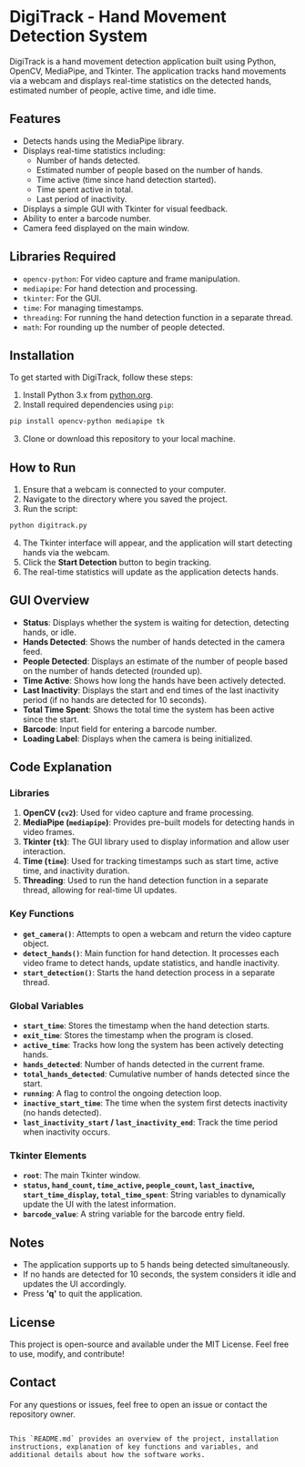 # DigiTrack - Hand Movement Detection System

DigiTrack is a hand movement detection application built using Python, OpenCV, MediaPipe, and Tkinter. The application tracks hand movements via a webcam and displays real-time statistics on the detected hands, estimated number of people, active time, and idle time.

## Features

- Detects hands using the MediaPipe library.
- Displays real-time statistics including:
  - Number of hands detected.
  - Estimated number of people based on the number of hands.
  - Time active (time since hand detection started).
  - Time spent active in total.
  - Last period of inactivity.
- Displays a simple GUI with Tkinter for visual feedback.
- Ability to enter a barcode number.
- Camera feed displayed on the main window.

## Libraries Required

- `opencv-python`: For video capture and frame manipulation.
- `mediapipe`: For hand detection and processing.
- `tkinter`: For the GUI.
- `time`: For managing timestamps.
- `threading`: For running the hand detection function in a separate thread.
- `math`: For rounding up the number of people detected.

## Installation

To get started with DigiTrack, follow these steps:

1. Install Python 3.x from [python.org](https://www.python.org/).
2. Install required dependencies using `pip`:

```bash
pip install opencv-python mediapipe tk
```

3. Clone or download this repository to your local machine.

## How to Run

1. Ensure that a webcam is connected to your computer.
2. Navigate to the directory where you saved the project.
3. Run the script:

```bash
python digitrack.py
```

4. The Tkinter interface will appear, and the application will start detecting hands via the webcam.
5. Click the **Start Detection** button to begin tracking.
6. The real-time statistics will update as the application detects hands.

## GUI Overview

- **Status**: Displays whether the system is waiting for detection, detecting hands, or idle.
- **Hands Detected**: Shows the number of hands detected in the camera feed.
- **People Detected**: Displays an estimate of the number of people based on the number of hands detected (rounded up).
- **Time Active**: Shows how long the hands have been actively detected.
- **Last Inactivity**: Displays the start and end times of the last inactivity period (if no hands are detected for 10 seconds).
- **Total Time Spent**: Shows the total time the system has been active since the start.
- **Barcode**: Input field for entering a barcode number.
- **Loading Label**: Displays when the camera is being initialized.

## Code Explanation

### Libraries

1. **OpenCV (`cv2`)**: Used for video capture and frame processing.
2. **MediaPipe (`mediapipe`)**: Provides pre-built models for detecting hands in video frames.
3. **Tkinter (`tk`)**: The GUI library used to display information and allow user interaction.
4. **Time (`time`)**: Used for tracking timestamps such as start time, active time, and inactivity duration.
5. **Threading**: Used to run the hand detection function in a separate thread, allowing for real-time UI updates.

### Key Functions

- **`get_camera()`**: Attempts to open a webcam and return the video capture object.
- **`detect_hands()`**: Main function for hand detection. It processes each video frame to detect hands, update statistics, and handle inactivity.
- **`start_detection()`**: Starts the hand detection process in a separate thread.
  
### Global Variables

- **`start_time`**: Stores the timestamp when the hand detection starts.
- **`exit_time`**: Stores the timestamp when the program is closed.
- **`active_time`**: Tracks how long the system has been actively detecting hands.
- **`hands_detected`**: Number of hands detected in the current frame.
- **`total_hands_detected`**: Cumulative number of hands detected since the start.
- **`running`**: A flag to control the ongoing detection loop.
- **`inactive_start_time`**: The time when the system first detects inactivity (no hands detected).
- **`last_inactivity_start` / `last_inactivity_end`**: Track the time period when inactivity occurs.

### Tkinter Elements

- **`root`**: The main Tkinter window.
- **`status`, `hand_count`, `time_active`, `people_count`, `last_inactive`, `start_time_display`, `total_time_spent`**: String variables to dynamically update the UI with the latest information.
- **`barcode_value`**: A string variable for the barcode entry field.

## Notes

- The application supports up to 5 hands being detected simultaneously.
- If no hands are detected for 10 seconds, the system considers it idle and updates the UI accordingly.
- Press **'q'** to quit the application.

## License

This project is open-source and available under the MIT License. Feel free to use, modify, and contribute!

## Contact

For any questions or issues, feel free to open an issue or contact the repository owner.

```

This `README.md` provides an overview of the project, installation instructions, explanation of key functions and variables, and additional details about how the software works.
